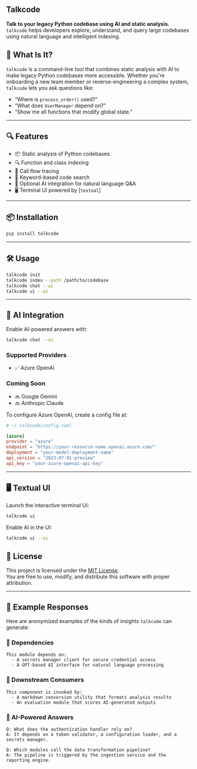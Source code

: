 
## Talkcode

**Talk to your legacy Python codebase using AI and static analysis.**  
`talkcode` helps developers explore, understand, and query large codebases using natural language and intelligent indexing.


## 🚀 What Is It?

`talkcode` is a command-line tool that combines static analysis with AI to make legacy Python codebases more accessible. Whether you're onboarding a new team member or reverse-engineering a complex system, `talkcode` lets you ask questions like:

- “Where is `process_order()` used?”
- “What does `UserManager` depend on?”
- “Show me all functions that modify global state.”

---

## 🔍 Features

- 📦 Static analysis of Python codebases  
- 🔍 Function and class indexing  
- 🔁 Call flow tracing  
- 🔑 Keyword-based code search  
- 🤖 Optional AI integration for natural language Q&A  
- 🖥️ Terminal UI powered by [`textual`]

---

## 📦 Installation

```bash
pip install talkcode
```

---

## 🛠️ Usage

```bash
talkcode init
talkcode index --path /path/to/codebase
talkcode chat --ai
talkcode ui --ai
```

---

## 🤖 AI Integration

Enable AI-powered answers with:

```bash
talkcode chat --ai
```

### Supported Providers

- ✅ Azure OpenAI

### Coming Soon

- 🔜 Google Gemini  
- 🔜 Anthropic Claude

To configure Azure OpenAI, create a config file at:

```toml
# ~/.talkcode/config.toml

[azure]
provider = "azure"
endpoint = "https://your-resource-name.openai.azure.com/"
deployment = "your-model-deployment-name"
api_version = "2023-07-01-preview"
api_key = "your-azure-openai-api-key"
```

---

## 🖥️ Textual UI

Launch the interactive terminal UI:

```bash
talkcode ui
```

Enable AI in the UI:

```bash
talkcode ui --ai
```


## 📄 License

This project is licensed under the [MIT License](https://opensource.org/licenses/MIT).  
You are free to use, modify, and distribute this software with proper attribution.

---

## 💬 Example Responses

Here are anonymized examples of the kinds of insights `talkcode` can generate:

### 🔗 Dependencies

```text
This module depends on:
  - A secrets manager client for secure credential access
  - A GPT-based AI interface for natural language processing
```

### 📡 Downstream Consumers

```text
This component is invoked by:
  - A markdown conversion utility that formats analysis results
  - An evaluation module that scores AI-generated outputs
```

### 🧠 AI-Powered Answers

```text
Q: What does the authentication handler rely on?
A: It depends on a token validator, a configuration loader, and a secrets manager.

Q: Which modules call the data transformation pipeline?
A: The pipeline is triggered by the ingestion service and the reporting engine.
```

